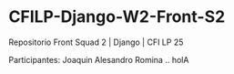 # CFILP-Django-W2-Front-S2
Repositorio Front Squad 2 | Django | CFI LP 25

Participantes:
Joaquin
Alesandro
Romina
..
holA